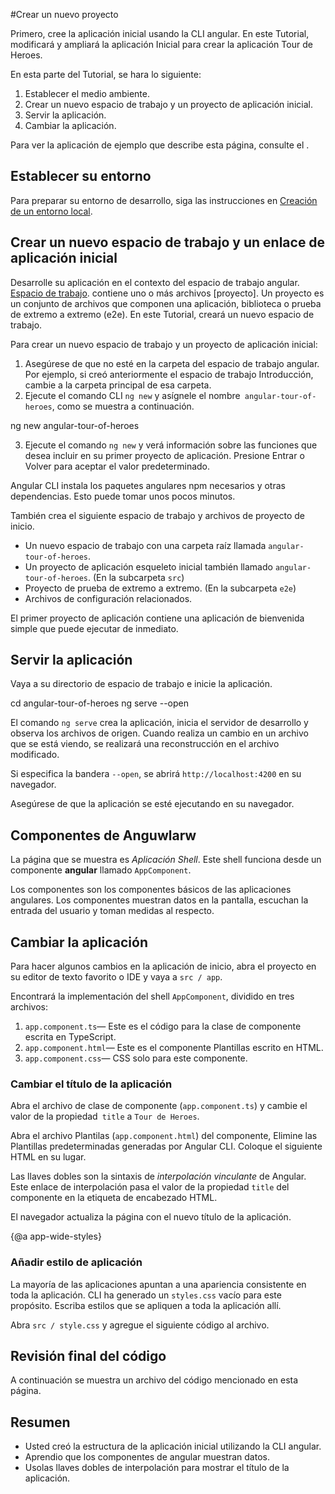 #Crear un nuevo proyecto

Primero, cree la aplicación inicial usando la CLI angular. En este Tutorial, modificará y ampliará la aplicación Inicial para crear la aplicación Tour de Heroes.

En esta parte del Tutorial, se hara lo siguiente:

1. Establecer el medio ambiente.
2. Crear un nuevo espacio de trabajo y un proyecto de aplicación inicial.
3. Servir la aplicación.
4. Cambiar la aplicación.

<div class="alert is-helpful">

Para ver la aplicación de ejemplo que describe esta página, consulte el <live-example></live-example>.

</div>

## Establecer su entorno

Para preparar su entorno de desarrollo, siga las instrucciones en [Creación de un entorno local](guide/setup-local "Setting up for Local Desarrollo").




## Crear un nuevo espacio de trabajo y un enlace de aplicación inicial

Desarrolle su aplicación en el contexto del espacio de trabajo angular. [Espacio de trabajo](guide/glossary#workspace). contiene uno o más archivos [proyecto]. Un proyecto es un conjunto de archivos que componen una aplicación, biblioteca o prueba de extremo a extremo (e2e). 
En este Tutorial, creará un nuevo espacio de trabajo.

Para crear un nuevo espacio de trabajo y un proyecto de aplicación inicial:

  1. Asegúrese de que no esté en la carpeta del espacio de trabajo angular. Por ejemplo, si creó anteriormente el espacio de trabajo Introducción, cambie a la carpeta principal de esa carpeta.
  2. Ejecute el comando CLI `ng new` y asígnele el nombre` angular-tour-of-heroes`, como se muestra a continuación.

  <code-example language="sh" class="code-shell">
    ng new angular-tour-of-heroes
  </code-example>

3. Ejecute el comando `ng new` y verá información sobre las funciones que desea incluir en su primer proyecto de aplicación. Presione Entrar o Volver para aceptar el valor predeterminado.

Angular CLI instala los paquetes angulares npm necesarios y otras dependencias. Esto puede tomar unos pocos minutos.

También crea el siguiente espacio de trabajo y archivos de proyecto de inicio.

  * Un nuevo espacio de trabajo con una carpeta raíz llamada `angular-tour-of-heroes`.
  * Un proyecto de aplicación esqueleto inicial también llamado `angular-tour-of-heroes`. (En la subcarpeta `src`)
  * Proyecto de prueba de extremo a extremo. (En la subcarpeta `e2e`)
  * Archivos de configuración relacionados.

El primer proyecto de aplicación contiene una aplicación de bienvenida simple que puede ejecutar de inmediato.

## Servir la aplicación

Vaya a su directorio de espacio de trabajo e inicie la aplicación.

<code-example language="sh" class="code-shell">
  cd angular-tour-of-heroes
  ng serve --open
</code-example>

<div class="alert is-helpful">

El comando `ng serve` crea la aplicación, inicia el servidor de desarrollo y observa los archivos de origen.
Cuando realiza un cambio en un archivo que se está viendo, se realizará una reconstrucción en el archivo modificado.

Si especifica la bandera `--open`, se abrirá `http://localhost:4200` en su navegador.

</div>

Asegúrese de que la aplicación se esté ejecutando en su navegador.

## Componentes de Anguwlarw

La página que se muestra es _Aplicación Shell_.
Este shell funciona desde un componente **angular** llamado `AppComponent`.

Los componentes son los componentes básicos de las aplicaciones angulares.
Los componentes muestran datos en la pantalla, escuchan la entrada del usuario y toman medidas al respecto.

## Cambiar la aplicación

Para hacer algunos cambios en la aplicación de inicio, abra el proyecto en su editor de texto favorito o IDE y vaya a `src / app`.

Encontrará la implementación del shell `AppComponent`, dividido en tres archivos:

1. `app.component.ts`&mdash; Este es el código para la clase de componente escrita en TypeScript.
1. `app.component.html`&mdash; Este es el componente Plantillas escrito en HTML.
1. `app.component.css`&mdash; CSS solo para este componente.

### Cambiar el título de la aplicación

Abra el archivo de clase de componente (`app.component.ts`) y cambie el valor de la propiedad` title` a `Tour de Heroes`.

<code-example path="toh-pt0/src/app/app.component.ts" region="set-title" header="app.component.ts (class title property)"></code-example>

Abra el archivo Plantilas (`app.component.html`) del componente,
Elimine las Plantillas predeterminadas generadas por Angular CLI.
Coloque el siguiente HTML en su lugar.

<code-example path="toh-pt0/src/app/app.component.html"
  header="app.component.html (template)"></code-example>

Las llaves dobles son la sintaxis de *interpolación vinculante* de Angular.
Este enlace de interpolación pasa el valor de la propiedad `title` del componente en la etiqueta de encabezado HTML.

El navegador actualiza la página con el nuevo título de la aplicación.

{@a app-wide-styles}

### Añadir estilo de aplicación

La mayoría de las aplicaciones apuntan a una apariencia consistente en toda la aplicación.
CLI ha generado un `styles.css` vacío para este propósito.
Escriba estilos que se apliquen a toda la aplicación allí.

Abra `src / style.css` y agregue el siguiente código al archivo.

<code-example path="toh-pt0/src/styles.1.css" header="src/styles.css (excerpt)">
</code-example>

## Revisión final del código

A continuación se muestra un archivo del código mencionado en esta página.

<code-tabs>

  <code-pane header="src/app/app.component.ts" path="toh-pt0/src/app/app.component.ts">
  </code-pane>

  <code-pane header="src/app/app.component.html" path="toh-pt0/src/app/app.component.html">
  </code-pane>

  <code-pane
    header="src/styles.css (excerpt)"
    path="toh-pt0/src/styles.1.css">
  </code-pane>
</code-tabs>

## Resumen

* Usted creó la estructura de la aplicación inicial utilizando la CLI angular.
* Aprendio que los componentes de angular muestran datos.
* Usolas llaves dobles de interpolación para mostrar el título de la aplicación.
